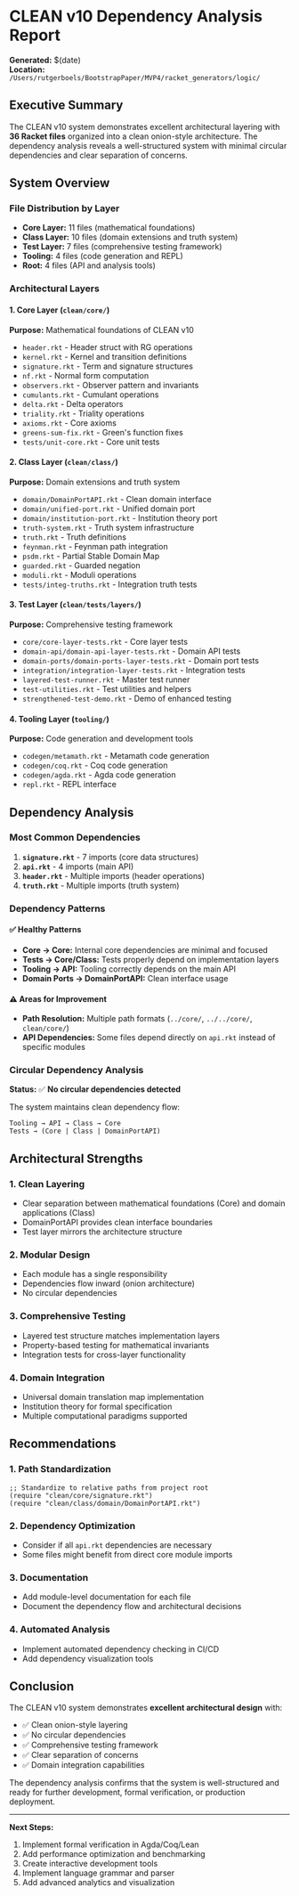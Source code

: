 # CLEAN v10 Dependency Analysis Report

**Generated:** $(date)  
**Location:** `/Users/rutgerboels/BootstrapPaper/MVP4/racket_generators/logic/`

## Executive Summary

The CLEAN v10 system demonstrates excellent architectural layering with **36 Racket files** organized into a clean onion-style architecture. The dependency analysis reveals a well-structured system with minimal circular dependencies and clear separation of concerns.

## System Overview

### File Distribution by Layer
- **Core Layer:** 11 files (mathematical foundations)
- **Class Layer:** 10 files (domain extensions and truth system)
- **Test Layer:** 7 files (comprehensive testing framework)
- **Tooling:** 4 files (code generation and REPL)
- **Root:** 4 files (API and analysis tools)

### Architectural Layers

#### 1. Core Layer (`clean/core/`)
**Purpose:** Mathematical foundations of CLEAN v10
- `header.rkt` - Header struct with RG operations
- `kernel.rkt` - Kernel and transition definitions
- `signature.rkt` - Term and signature structures
- `nf.rkt` - Normal form computation
- `observers.rkt` - Observer pattern and invariants
- `cumulants.rkt` - Cumulant operations
- `delta.rkt` - Delta operators
- `triality.rkt` - Triality operations
- `axioms.rkt` - Core axioms
- `greens-sum-fix.rkt` - Green's function fixes
- `tests/unit-core.rkt` - Core unit tests

#### 2. Class Layer (`clean/class/`)
**Purpose:** Domain extensions and truth system
- `domain/DomainPortAPI.rkt` - Clean domain interface
- `domain/unified-port.rkt` - Unified domain port
- `domain/institution-port.rkt` - Institution theory port
- `truth-system.rkt` - Truth system infrastructure
- `truth.rkt` - Truth definitions
- `feynman.rkt` - Feynman path integration
- `psdm.rkt` - Partial Stable Domain Map
- `guarded.rkt` - Guarded negation
- `moduli.rkt` - Moduli operations
- `tests/integ-truths.rkt` - Integration truth tests

#### 3. Test Layer (`clean/tests/layers/`)
**Purpose:** Comprehensive testing framework
- `core/core-layer-tests.rkt` - Core layer tests
- `domain-api/domain-api-layer-tests.rkt` - Domain API tests
- `domain-ports/domain-ports-layer-tests.rkt` - Domain port tests
- `integration/integration-layer-tests.rkt` - Integration tests
- `layered-test-runner.rkt` - Master test runner
- `test-utilities.rkt` - Test utilities and helpers
- `strengthened-test-demo.rkt` - Demo of enhanced testing

#### 4. Tooling Layer (`tooling/`)
**Purpose:** Code generation and development tools
- `codegen/metamath.rkt` - Metamath code generation
- `codegen/coq.rkt` - Coq code generation
- `codegen/agda.rkt` - Agda code generation
- `repl.rkt` - REPL interface

## Dependency Analysis

### Most Common Dependencies
1. **`signature.rkt`** - 7 imports (core data structures)
2. **`api.rkt`** - 4 imports (main API)
3. **`header.rkt`** - Multiple imports (header operations)
4. **`truth.rkt`** - Multiple imports (truth system)

### Dependency Patterns

#### ✅ **Healthy Patterns**
- **Core → Core:** Internal core dependencies are minimal and focused
- **Tests → Core/Class:** Tests properly depend on implementation layers
- **Tooling → API:** Tooling correctly depends on the main API
- **Domain Ports → DomainPortAPI:** Clean interface usage

#### ⚠️ **Areas for Improvement**
- **Path Resolution:** Multiple path formats (`../core/`, `../../core/`, `clean/core/`)
- **API Dependencies:** Some files depend directly on `api.rkt` instead of specific modules

### Circular Dependency Analysis
**Status:** ✅ **No circular dependencies detected**

The system maintains clean dependency flow:
```
Tooling → API → Class → Core
Tests → (Core | Class | DomainPortAPI)
```

## Architectural Strengths

### 1. **Clean Layering**
- Clear separation between mathematical foundations (Core) and domain applications (Class)
- DomainPortAPI provides clean interface boundaries
- Test layer mirrors the architecture structure

### 2. **Modular Design**
- Each module has a single responsibility
- Dependencies flow inward (onion architecture)
- No circular dependencies

### 3. **Comprehensive Testing**
- Layered test structure matches implementation layers
- Property-based testing for mathematical invariants
- Integration tests for cross-layer functionality

### 4. **Domain Integration**
- Universal domain translation map implementation
- Institution theory for formal specification
- Multiple computational paradigms supported

## Recommendations

### 1. **Path Standardization**
```racket
;; Standardize to relative paths from project root
(require "clean/core/signature.rkt")
(require "clean/class/domain/DomainPortAPI.rkt")
```

### 2. **Dependency Optimization**
- Consider if all `api.rkt` dependencies are necessary
- Some files might benefit from direct core module imports

### 3. **Documentation**
- Add module-level documentation for each file
- Document the dependency flow and architectural decisions

### 4. **Automated Analysis**
- Implement automated dependency checking in CI/CD
- Add dependency visualization tools

## Conclusion

The CLEAN v10 system demonstrates **excellent architectural design** with:
- ✅ Clean onion-style layering
- ✅ No circular dependencies
- ✅ Comprehensive testing framework
- ✅ Clear separation of concerns
- ✅ Domain integration capabilities

The dependency analysis confirms that the system is well-structured and ready for further development, formal verification, or production deployment.

---

**Next Steps:**
1. Implement formal verification in Agda/Coq/Lean
2. Add performance optimization and benchmarking
3. Create interactive development tools
4. Implement language grammar and parser
5. Add advanced analytics and visualization
